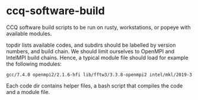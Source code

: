 # ccq-software-build

CCQ software build scripts to be run on rusty, workstations, or popeye with available modules.

topdir lists available codes, and subdirs should be labelled by  version numbers, and build chain. We should limit ourselves to OpenMPI and IntelMPI build chains. Hence, a typical module file should load for example the following modules:

```
gcc/7.4.0 openmpi2/2.1.6-hfi lib/fftw3/3.3.8-openmpi2 intel/mkl/2019-3
```

Each code dir contains helper files, a bash script that compiles the code and a module file.
